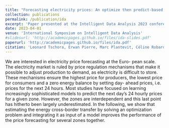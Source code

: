 ```yaml
---
title: "Forecasting electricity prices: An optimize then predict-based approach"
collection: publications
permalink: /publication/ida
excerpt: 'Paper presented at the Intelligent Data Analysis 2023 conference, where it was awarded the frontier prize for best paper.'
date: 2023-04-01
venue: 'International Symposium on Intelligent Data Analysis'
#slidesurl: 'http://academicpages.github.io/files/ida-slides.pdf'
paperurl: 'http://academicpages.github.io/files/ida.pdf'
citation: 'Leonard Tschora, Erwan Pierre, Marc Plantevit, Céline Robardet, (2023). Forecasting Electricity Prices: An Optimize Then Predict-Based Approach. In: Crémilleux, B., Hess, S., Nijssen, S. (eds) Advances in Intelligent Data Analysis XXI. IDA 2023. Lecture Notes in Computer Science, vol 13876. Springer, Cham. https://doi.org/10.1007/978-3-031-30047-9_35 (2010). '
---
```


We are interested in electricity price forecasting at the Euro-
pean scale. The electricity market is ruled by price regulation mechanisms
that make it possible to adjust production to demand, as electricity is
difficult to store. These mechanisms ensure the highest price for producers,
the lowest price for consumers and a zero energy balance by setting day-
ahead prices, i.e. prices for the next 24 hours. Most studies have focused
on learning increasingly sophisticated models to predict the next day’s 24
hourly prices for a given zone. However, the zones are interdependent and
this last point has hitherto been largely underestimated. In the following,
we show that estimating the energy cross-border transfer by solving an
optimization problem and integrating it as input of a model improves the
performance of the price forecasting for several zones together.
